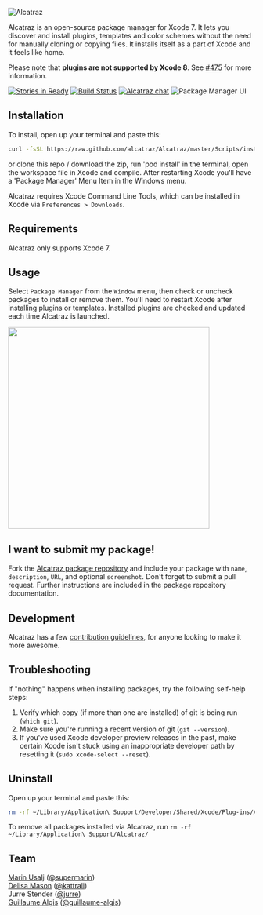 ![Alcatraz](http://alcatraz.io/images/header@2x.png)

Alcatraz is an open-source package manager for Xcode 7. It lets you discover and install plugins, templates and color schemes without the need for manually cloning or copying files. It installs itself as a part of Xcode and it feels like home.

Please note that **plugins are not supported by Xcode 8**. See [#475](https://github.com/alcatraz/Alcatraz/issues/475) for more information.

[![Stories in Ready](https://badge.waffle.io/alcatraz/Alcatraz.svg?label=ready)](https://waffle.io/alcatraz/Alcatraz)
[![Build Status](https://travis-ci.org/alcatraz/Alcatraz.svg?branch=master)](https://travis-ci.org/alcatraz/Alcatraz)
[![Alcatraz chat](https://badges.gitter.im/Join%20Chat.svg)](https://gitter.im/alcatraz/alcatraz)
![Package Manager UI](http://alcatraz.io/images/screenshot@2x.png)

## Installation

To install, open up your terminal and paste this:

``` bash
curl -fsSL https://raw.github.com/alcatraz/Alcatraz/master/Scripts/install.sh | sh
```
or clone this repo / download the zip, run 'pod install' in the terminal, open the workspace file in Xcode and compile. After restarting Xcode you'll have a 'Package Manager' Menu Item in the Windows menu.

Alcatraz requires Xcode Command Line Tools, which can be installed in Xcode via `Preferences > Downloads`.

## Requirements

Alcatraz only supports Xcode 7.

## Usage

Select `Package Manager` from the `Window` menu, then check or uncheck packages to install or remove them. You'll need to restart Xcode after installing plugins or templates. Installed plugins are checked and updated each time Alcatraz is launched.

<img src="http://alcatraz.io/images/menu@2x.png" width="411px"/>

## I want to submit my package!

Fork the [Alcatraz package repository](https://github.com/alcatraz/alcatraz-packages) and include your package with `name`, `description`, `URL`, and optional `screenshot`. Don't forget to submit a pull request. Further instructions are included in the package repository documentation.

## Development

Alcatraz has a few [contribution guidelines](https://github.com/alcatraz/Alcatraz/blob/master/CONTRIBUTING.md), for anyone looking to make it more awesome.

## Troubleshooting

If "nothing" happens when installing packages, try the following self-help steps:

1. Verify which copy (if more than one are installed) of git is being run (`which git`).
2. Make sure you're running a recent version of git (`git --version`).
3. If you've used Xcode developer preview releases in the past, make certain Xcode isn't stuck using an inappropriate developer path by resetting it (`sudo xcode-select --reset`).

## Uninstall

Open up your terminal and paste this:

```bash
rm -rf ~/Library/Application\ Support/Developer/Shared/Xcode/Plug-ins/Alcatraz.xcplugin
```

To remove all packages installed via Alcatraz, run `rm -rf ~/Library/Application\ Support/Alcatraz/`

## Team

[Marin Usalj](http://supermar.in) ([@supermarin](https://github.com/supermarin))<br>
[Delisa Mason](http://delisa.me) ([@kattrali](https://github.com/kattrali))<br>
Jurre Stender ([@jurre](https://github.com/jurre))<br>
[Guillaume Algis](https://twitter.com/guillaumealgis) ([@guillaume-algis](https://github.com/guillaume-algis))<br>
